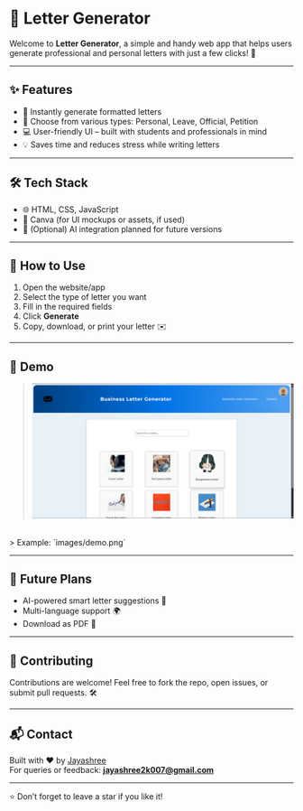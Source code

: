 # 📝 Letter Generator

Welcome to **Letter Generator**, a simple and handy web app that helps users generate professional and personal letters with just a few clicks! 🎯

---

## ✨ Features

- 📄 Instantly generate formatted letters
- 🎯 Choose from various types: Personal, Leave, Official, Petition
- 💻 User-friendly UI – built with students and professionals in mind
- 💡 Saves time and reduces stress while writing letters

---

## 🛠️ Tech Stack

- 🌐 HTML, CSS, JavaScript
- 🎨 Canva (for UI mockups or assets, if used)
- 🤖 (Optional) AI integration planned for future versions

---

## 🚀 How to Use

1. Open the website/app
2. Select the type of letter you want
3. Fill in the required fields
4. Click **Generate**
5. Copy, download, or print your letter ✉️

---

## 📸 Demo

> <img src="images/preview.png" alt="Letter Generator Screenshot" width="600"/>
<br>
> Example: `images/demo.png`

---

## 🔮 Future Plans

- AI-powered smart letter suggestions 🤖
- Multi-language support 🌍
- Download as PDF 📄

---

## 🙌 Contributing

Contributions are welcome! Feel free to fork the repo, open issues, or submit pull requests. 🛠️

---

## 📬 Contact

Built with ❤️ by [Jayashree](https://github.com/jayashree-br)  
For queries or feedback: **jayashree2k007@gmail.com**

---

⭐ Don’t forget to leave a star if you like it!
